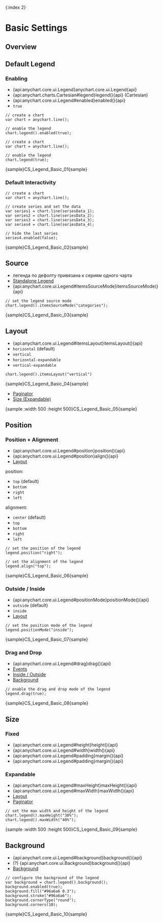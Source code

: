 {:index 2}
# Basic Settings

## Overview

## Default Legend

### Enabling

* {api:anychart.core.ui.Legend}anychart.core.ui.Legend{api}
* {api:anychart.charts.Cartesian#legend}legend(){api} (Cartesian)
* {api:anychart.core.ui.Legend#enabled}enabled(){api}
* `true`

```
// create a chart
var chart = anychart.line();

// enable the legend
chart.legend().enabled(true);
```

```
// create a chart
var chart = anychart.line();

// enable the legend
chart.legend(true);
```

{sample}CS\_Legend\_Basic\_01{sample}

### Default Interactivity

```
// create a chart
var chart = anychart.line();

// create series and set the data
var series1 = chart.line(seriesData_1);
var series2 = chart.line(seriesData_2);
var series3 = chart.line(seriesData_3);
var series4 = chart.line(seriesData_4);

// hide the last series
series4.enabled(false);
```

{sample}CS\_Legend\_Basic\_02{sample}

## Source

* легенда по дефолту привязана к сериям одного чарта
* [Standalone Legend](Standalone_Legend)
* {api:anychart.core.ui.Legend#itemsSourceMode}itemsSourceMode(){api}

```
// set the legend source mode
chart.legend().itemsSourceMode("categories");
```

{sample}CS\_Legend\_Basic\_03{sample}

## Layout

* {api:anychart.core.ui.Legend#itemsLayout}itemsLayout(){api}
* `horizontal` (default)
* `vertical`
* `horizontal-expandable`
* `vertical-expandable`

```
chart.legend().itemsLayout("vertical")
```

{sample}CS\_Legend\_Basic\_04{sample}

* [Paginator](Paginator)
* [Size (Expandable)](#expandable)

{sample :width 500 :height 500}CS\_Legend\_Basic\_05{sample}

## Position

### Position + Alignment

* {api:anychart.core.ui.Legend#position}position(){api}
* {api:anychart.core.ui.Legend#position}align(){api}
* [Layout](#layout)

position:

* `top` (default)
* `bottom`
* `right`
* `left`

alignment:

* `center` (default)
* `top`
* `bottom`
* `right`
* `left`

```
// set the position of the legend
legend.position("right");

// set the alignment of the legend
legend.align("top");
```

{sample}CS\_Legend\_Basic\_06{sample}

### Outside / Inside

* {api:anychart.core.ui.Legend#positionMode}positionMode(){api}
* `outside` (default)
* `inside`
* [Layout](#layout)

```
// set the position mode of the legend
legend.positionMode("inside");
```

{sample}CS\_Legend\_Basic\_07{sample}

### Drag and Drop

* {api:anychart.core.ui.Legend#drag}drag(){api}
* [Events](Events)
* [Inside / Outside](#inside_outside)
* [Background](#background)

```
// enable the drag and drop mode of the legend
legend.drag(true);
```

{sample}CS\_Legend\_Basic\_08{sample}

## Size

### Fixed

* {api:anychart.core.ui.Legend#height}height(){api}
* {api:anychart.core.ui.Legend#width}width(){api}
* {api:anychart.core.ui.Legend#padding}margin(){api}
* {api:anychart.core.ui.Legend#padding}margin(){api}

### Expandable

* {api:anychart.core.ui.Legend#maxHeight}maxHeight(){api}
* {api:anychart.core.ui.Legend#maxWidth}maxWidth(){api}
* [Layout](#layout)
* [Paginator](Paginator)

```
// set the max width and height of the legend
chart.legend().maxHeight("30%");
chart.legend().maxWidth("40%");
```

{sample :width 500 :height 500}CS\_Legend\_Basic\_09{sample}

## Background

* {api:anychart.core.ui.Legend#background}background(){api}
* (?) {api:anychart.core.ui.Background}background(){api}
* [Background](../../Appearance_Settings/Background)

```
// configure the background of the legend
var background = chart.legend().background();
background.enabled(true);
background.fill("#96a6a6 0.3");
background.stroke("#96a6a6");
background.cornerType("round");
background.corners(10);
```

{sample}CS\_Legend\_Basic\_10{sample}